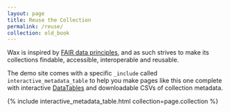 ```yaml
---
layout: page
title: Reuse the Collection
permalink: /reuse/
collection: old_book
---
```


Wax is inspired by [FAIR data principles](https://journal.code4lib.org/articles/13427), and as such strives to make its collections findable, accessible, interoperable and reusable.

The demo site comes with a specific `_include` called `interactive_metadata_table` to help you make pages like this one complete with interactive [DataTables](https://datatables.net/) and downloadable CSVs of collection metadata.

{% include interactive_metadata_table.html collection=page.collection %}
